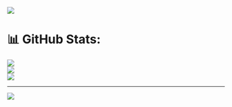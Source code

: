 ![](https://i.ibb.co/5WfTvGT/Purple-Modern-Digital-Marketing-Banner.jpg)


# 📊 GitHub Stats:
![](https://github-readme-stats.vercel.app/api?username=Kader517777&theme=dark&hide_border=false&include_all_commits=false&count_private=false)<br/>
![](https://github-readme-streak-stats.herokuapp.com/?user=Kader517777&theme=dark&hide_border=false)<br/>
![](https://github-readme-stats.vercel.app/api/top-langs/?username=Kader517777&theme=dark&hide_border=false&include_all_commits=false&count_private=false&layout=compact)

---
[![](https://visitcount.itsvg.in/api?id=Kader517777&icon=0&color=0)](https://visitcount.itsvg.in)

<!-- Proudly created with GPRM ( https://gprm.itsvg.in ) -->

